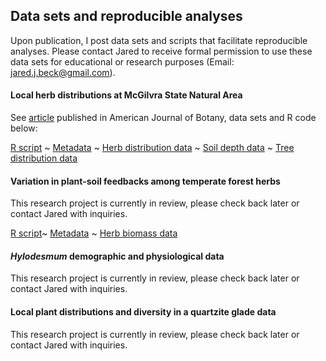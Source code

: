## Data sets and reproducible analyses

Upon publication, I post data sets and scripts that facilitate reproducible analyses. Please contact Jared to receive formal permission to use these data sets for educational or research purposes (Email: jared.j.beck@gmail.com). 

#### Local herb distributions at McGilvra State Natural Area

See [article](https://bsapubs.onlinelibrary.wiley.com/doi/abs/10.1002/ajb2.1593) published in American Journal of Botany, data sets and R code below:

[R script](/content/datasets/AppendixS12_mcgilvra_r_script.R) ~ [Metadata](/content/datasets/AppendixS8_metadata.pdf) ~ [Herb distribution data](content/datasets/AppendixS9_mcgilvra_herb_data.csv) ~ [Soil depth data](content/datasets/AppendixS10_mcgilvra_soil_data.csv) ~ [Tree distribution data](content/datasets/AppendixS11_mcgilvra_tree_data.csv)

#### Variation in plant-soil feedbacks among temperate forest herbs

This research project is currently in review, please check back later or contact Jared with inquiries.

[R script]()~ [Metadata]() ~ [Herb biomass data]()

#### *Hylodesmum* demographic and physiological data

This research project is currently in review, please check back later or contact Jared with inquiries.

#### Local plant distributions and diversity in a quartzite glade data

This research project is currently in review, please check back later or contact Jared with inquiries.

